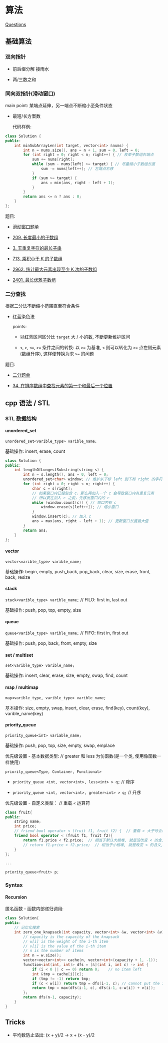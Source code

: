 # 算法

[Questions](./questions.md)

## 基础算法

### 双向指针

- 前后缀分解 接雨水

- 两/三数之和

### 同向双指针(滑动窗口)

main point: 某端点延伸，另一端点不断缩小至条件状态

- 最短/长方案数

  代码样例:

```cpp
class Solution {
public:
    int minSubArrayLen(int target, vector<int> &nums) {
        int n = nums.size(), ans = n + 1, sum = 0, left = 0;
        for (int right = 0; right < n; right++) { // 枚举子数组右端点
            sum += nums[right];
            while (sum - nums[left] >= target) { // 尽量缩小子数组长度
                sum -= nums[left++]; // 左端点右移
            }
            if (sum >= target) {
                ans = min(ans, right - left + 1);
            }
        }
        return ans <= n ? ans : 0;
    }
};
```

题目:

- [滑动窗口题单](https://leetcode.cn/circle/discuss/0viNMK/)

- [209. 长度最小的子数组](https://leetcode.cn/problems/minimum-size-subarray-sum/solution/biao-ti-xia-biao-zong-suan-cuo-qing-kan-k81nh/)

- [3. 无重复字符的最长子串](https://leetcode.cn/problems/longest-substring-without-repeating-characters/solution/xia-biao-zong-suan-cuo-qing-kan-zhe-by-e-iaks/)

- [713. 乘积小于 K 的子数组](https://leetcode.cn/problems/subarray-product-less-than-k/solution/xia-biao-zong-suan-cuo-qing-kan-zhe-by-e-jebq/)

- [2962. 统计最大元素出现至少 K 次的子数组](https://leetcode.cn/submissions/detail/546720221/)

- [2401. 最长优雅子数组](https://leetcode.cn/submissions/detail/546775567/)

### 二分查找

根据二分法不断缩小范围直至符合条件

- 红蓝染色法

  points:

  - 以红蓝区间区分比 `target` 大 / 小的数, 不断更新维护区间

  - `<`, `>`, `<=`, `>=` 条件之间的转换: 以 `>=` 为基准, `<` 则可以转化为 `>=` 点左侧元素(数组升序), 这样便转换为求 `>=` 的问题

题目:

- [二分题单](https://leetcode.cn/circle/discuss/SqopEo/)

- [34. 在排序数组中查找元素的第一个和最后一个位置](https://leetcode.cn/problems/find-first-and-last-position-of-element-in-sorted-array/solution/er-fen-cha-zhao-zong-shi-xie-bu-dui-yi-g-t9l9/)

## cpp 语法 / STL

### STL 数据结构

#### unordered_set

`unordered_set<varible_type> varible_name;`

基础操作: insert, erase, count

```cpp
class Solution {
public:
    int lengthOfLongestSubstring(string s) {
        int n = s.length(), ans = 0, left = 0;
        unordered_set<char> window; // 维护从下标 left 到下标 right 的字符
        for (int right = 0; right < n; right++) {
            char c = s[right];
            // 如果窗口内已经包含 c，那么再加入一个 c 会导致窗口内有重复元素
            // 所以要在加入 c 之前，先移出窗口内的 c
            while (window.count(c)) { // 窗口内有 c
                window.erase(s[left++]); // 缩小窗口
            }
            window.insert(c); // 加入 c
            ans = max(ans, right - left + 1); // 更新窗口长度最大值
        }
        return ans;
    }
};
```

#### vector

`vector<varible_type> varible_name;`

基础操作: begin, empty, push_back, pop_back, clear, size, erase, front, back, resize

#### stack

`stack<varible_type> varible_name;`  // FILO: first in, last out

基础操作: push, pop, top, empty, size

#### queue

`queue<varible_type> varible_name;`  // FIFO: first in, first out

基础操作: push, pop, back, front, empty, size

#### set / multiset

`set<varible_type> varible_name;`

基础操作: insert, clear, erase, size, empty, swap, find, count

#### map / multimap

`map<varible_type, varible_type> varible_name;`

基本操作: size, empty, swap, insert, clear, erase, find(key), count(key), varible_name(key)

#### priority_queue

`priority_queue<int> variable_name;`

基础操作: push, pop, top, size, empty, swap, emplace

优先级设置 - 基本数据类型:  // greater 和 less 为仿函数(是一个类, 使用像函数一样使用)

`priority_queue<Type, Container, Functional>`

- `priority_queue <int, vector<int>, less<int> > q;`  // 降序

- `priority_queue <int, vector<int>, greater<int> > q;`  // 升序

优先级设置 - 自定义类型：  // 重载 `<` 运算符

```cpp
class fruit{
public:
    string name;
    int price;
    // friend bool operator < (fruit f1, fruit f2) {  // 重载 > 大于号会编译报错
    friend bool operator < (fruit f1, fruit f2){
        return f1.price < f2.price;  // 相当于默认大根堆, 就是没改变 < 的含义, 那就相当于是优先队列默认模式那就是大根堆
        // return f1.price > f2.price;  // 相当于小根堆, 就是改变 < 的含义, 那就相当于改变优先队列默认模式那就是小根堆
    }
};

...

priority_queue<fruit> p;
```

### Syntax

#### Recursion

匿名函数 - 函数内部递归调用:

```cpp
class Solution{
public:
    // 记忆化搜索
    int zero_one_knapsack(int capacity, vector<int> &w, vector<int> &v){
        // capacity is the capacity of the knapsack
        // w[i] is the weight of the i-th item
        // v[i] is the value of the i-th item
        // n is the number of items
        int n = w.size();
        vector<vector<int>> cache(n, vector<int>(capacity + 1, -1));
        function<int(int, int)> dfs = [&](int i, int c) -> int {
            if (i < 0 || c == 0) return 0;    // no item left
            int &tmp = cache[i][c];
            if (tmp != -1) return tmp;
            if (c < w[i]) return tmp = dfs(i-1, c); // cannot put the i-th item into the knapsack
            return tmp = max(dfs(i-1, c), dfs(i-1, c-w[i]) + v[i]);
        };
        return dfs(n-1, capacity);
    }
}
```

## Tricks

- 平均数防止溢出: (x + y)/2 -> x + (x - y)/2
